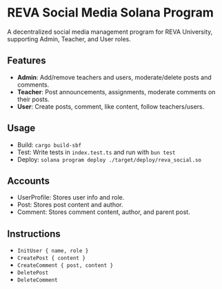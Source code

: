 # REVA Social Media Solana Program

A decentralized social media management program for REVA University, supporting Admin, Teacher, and User roles.

## Features

- **Admin**: Add/remove teachers and users, moderate/delete posts and comments.
- **Teacher**: Post announcements, assignments, moderate comments on their posts.
- **User**: Create posts, comment, like content, follow teachers/users.

## Usage

- Build: `cargo build-sbf`
- Test: Write tests in `index.test.ts` and run with `bun test`
- Deploy: `solana program deploy ./target/deploy/reva_social.so`

## Accounts

- UserProfile: Stores user info and role.
- Post: Stores post content and author.
- Comment: Stores comment content, author, and parent post.

## Instructions

- `InitUser { name, role }`
- `CreatePost { content }`
- `CreateComment { post, content }`
- `DeletePost`
- `DeleteComment`
  